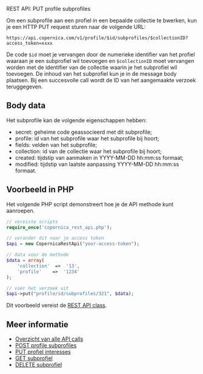 REST API: PUT profile subprofiles

Om een subprofile aan een profiel in een bepaalde collectie te bwerken,
kun je een HTTP PUT request sturen naar de volgende URL:

`https://api.copernica.com/v1/profile/$id/subprofiles/$collectionID?access_token=xxxx`

De code `$id` moet je vervangen door de numerieke identifier van het profiel 
waaraan je een subprofiel wil toevoegen en `$collectionID` moet vervangen worden
met de identifier van de collectie waarin je het subprofiel wil toevoegen.
De inhoud van het subprofiel kun je in de message body plaatsen. Bij een 
succesvolle call wordt de ID van het aangemaakte verzoek teruggegeven.

## Body data

Het subprofile kan de volgende eigenschappen hebben:

- secret:           geheime code geassocieerd met dit subprofile;
- profile:          id van het subprofile waar het subprofile bij hoort;
- fields:           velden van het subprofile;
- collection:       id van de collectie waar het subprofile bij hoort;
- created:          tijdstip van aanmaken in YYYY-MM-DD hh:mm:ss formaat;
- modified:         tijdstip van laatste aanpassing YYYY-MM-DD hh:mm:ss formaat.

## Voorbeeld in PHP

Het volgende PHP script demonstreert hoe je de API methode kunt aanroepen.

```php
// vereiste scripts
require_once('copernica_rest_api.php');

// verander dit naar je access token
$api = new CopernicaRestApi("your-access-token");

// data voor de methode
$data = array(
    'collection'  =>  '13',
    'profile'    =>  '1234'
);

// voer het verzoek uit
$api->put("profile/id/subprofiles/321", $data);
```

Dit voorbeeld vereist de [REST API class](rest-php).

## Meer informatie

* [Overzicht van alle API calls](rest-api)
* [POST profile subprofiles](rest-post-profile-subprofiles)
* [PUT profiel interesses](rest-put-profile-interests)
* [GET subprofiel](rest-get-subprofile)
* [DELETE subprofiel](rest-delete-subprofile)